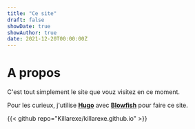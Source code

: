 ```yaml
---
title: "Ce site"
draft: false
showDate: true
showAuthor: true
date: 2021-12-20T00:00:00Z
---
```


# A propos

C'est tout simplement le site que vouz visitez en ce moment.

Pour les curieux, j'utilise [**Hugo**](https://gohugo.io/) avec [**Blowfish**](https://blowfish.page/) pour faire ce site.

{{< github repo="Killarexe/killarexe.github.io" >}}
